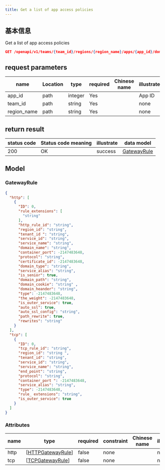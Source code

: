 ```yaml
---
title: Get a list of app access policies
---
```


## 基本信息

Get a list of app access policies

```json title="请求路径"
GET /openapi/v1/teams/{team_id}/regions/{region_name}/apps/{app_id}/domains
```

## request parameters

| name                             | Location | type    | required | Chinese name | illustrate |
| -------------------------------- | -------- | ------- | -------- | ------------ | ---------- |
| app_id      | path     | integer | Yes      |              | App ID     |
| team_id     | path     | string  | Yes      |              | none       |
| region_name | path     | string  | Yes      |              | none       |

## return result

| status code | Status code meaning | illustrate | data model                  |
| ----------- | ------------------- | ---------- | --------------------------- |
| 200         | OK                  | success    | [GatewayRule](#gatewayrule) |

## Model

### GatewayRule

```json
{
  "http": [
    {
      "ID": 0,
      "rule_extensions": [
        "string"
      ],
      "http_rule_id": "string",
      "region_id": "string",
      "tenant_id ": "string",
      "service_id": "string",
      "service_name": "string",
      "domain_name": "string",
      "container_port": -2147483648,
      "protocol": "string",
      "certificate_id": -2147483648,
      "domain_type": "string",
      "service_alias": "string",
      "is_senior": true,
      "domain_path": "string",
      "domain_cookie": "string" ,
      "domain_heander": "string",
      "type": -2147483648,
      "the_weight": -2147483648,
      "is_outer_service": true,
      "auto_ssl": true,
      "auto_ssl_config": "string",
      "path_rewrite": true,
      "rewrites": "string"
    }
  ],
  "tcp": [
    {
      "ID": 0,
      "tcp_rule_id": "string",
      "region_id": "string ",
      "tenant_id": "string",
      "service_id": "string",
      "service_name": "string",
      "end_point": "string",
      "protocol": "string",
      "container_port ": -2147483648,
      "service_alias": "string",
      "type": -2147483648,
      "rule_ extensions": "string",
      "is_outer_service": true
    }
  ]
}

```

### Attributes

| name | type                                                                                            | required | constraint | Chinese name | illustrate |
| ---- | ----------------------------------------------------------------------------------------------- | -------- | ---------- | ------------ | ---------- |
| http | [[HTTPGatewayRule](#schemahttpgatewayrule)] | false    | none       |              | none       |
| tcp  | [[TCPGatewayRule](#schematcpgatewayrule)]   | false    | none       |              | none       |
